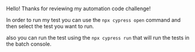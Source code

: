 Hello! 
Thanks for reviewing my automation code challenge!

In order to run my test you can use the `npx cypress open` command
and then select the test you want to run.

also you can run the test using the `npx cypress run` that will run the tests in the batch console.

